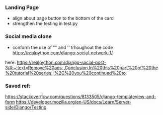 ### Landing Page
- align about page button to the bottom of the card
- strengthen the testing in test.py

### Social media clone
- conform the use of "" and '' trhoughout the code
https://realpython.com/django-social-network-1/ 

here: https://realpython.com/django-social-post-3/#:~:text=Remove%20ads-,Conclusion,In%20this%20part%20of%20the%20tutorial%20series,-%2C%20you%20continued%20to 

### Saved ref:
https://stackoverflow.com/questions/8133505/django-templateview-and-form
https://developer.mozilla.org/en-US/docs/Learn/Server-side/Django/Testing


  